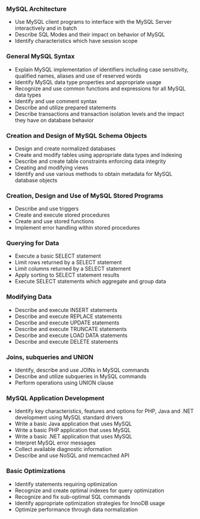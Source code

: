 ### MySQL Architecture
 - Use MySQL client programs to interface with the MySQL Server interactively and in batch
 - Describe SQL Modes and their impact on behavior of MySQL
 - Identify characteristics which have session scope
 
### General MySQL Syntax
 - Explain MySQL implementation of identifiers including case sensitivity, qualified names, aliases and use of reserved words
 - Identify MySQL data type properties and appropriate usage
 - Recognize and use common functions and expressions for all MySQL data types
 - Identify and use comment syntax
 - Describe and utilize prepared statements
 - Describe transactions and transaction isolation levels and the impact they have on database behavior
 
### Creation and Design of MySQL Schema Objects
 - Design and create normalized databases
 - Create and modify tables using appropriate data types and indexing
 - Describe and create table constraints enforcing data integrity
 - Creating and modifying views
 - Identify and use various methods to obtain metadata for MySQL database objects

### Creation, Design and Use of MySQL Stored Programs
 - Describe and use triggers
 - Create and execute stored procedures
 - Create and use stored functions
 - Implement error handling within stored procedures
 
### Querying for Data
 - Execute a basic SELECT statement
 - Limit rows returned by a SELECT statement
 - Limit columns returned by a SELECT statement
 - Apply sorting to SELECT statement results
 - Execute SELECT statements which aggregate and group data
 
### Modifying Data
 - Describe and execute INSERT statements
 - Describe and execute REPLACE statements
 - Describe and execute UPDATE statements
 - Describe and execute TRUNCATE statements
 - Describe and execute LOAD DATA statements
 - Describe and execute DELETE statements
 
### Joins, subqueries and UNION
 - Identify, describe and use JOINs in MySQL commands
 - Describe and utilize subqueries in MySQL commands
 - Perform operations using UNION clause
 
### MySQL Application Development
 - Identify key characteristics, features and options for PHP, Java and .NET development using MySQL standard drivers
 - Write a basic Java application that uses MySQL
 - Write a basic PHP application that uses MySQL
 - Write a basic .NET application that uses MySQL
 - Interpret MySQL error messages
 - Collect available diagnostic information
 - Describe and use NoSQL and memcached API
 
### Basic Optimizations
 - Identify statements requiring optimization
 - Recognize and create optimal indexes for query optimization
 - Recognize and fix sub-optimal SQL commands
 - Identify appropriate optimization strategies for InnoDB usage
 - Optimize performance through data normalization
